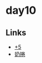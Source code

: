 # day10

## Links

- [+5](https://rabbittee.github.io/JavaScript30/day10/plusfive/)
- [奶捲](https://rabbittee.github.io/JavaScript30/day10/recoil/)
